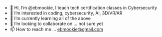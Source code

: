 - 👋 Hi, I’m @ebmookie, I teach tech certification classes in Cybersecurity
- 👀 I’m interested in coding, cybersecurity, AI, 3D/VR/AR
- 🌱 I’m currently learning all of the above
- 💞️ I’m looking to collaborate on ... not sure yet
- 📫 How to reach me ... ebmookie@gmail.com

<!---
ebmookie/ebmookie is a ✨ special ✨ repository because its `README.md` (this file) appears on your GitHub profile.
You can click the Preview link to take a look at your changes.
--->
